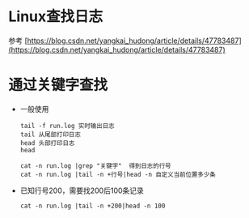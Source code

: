 # Linux查找日志

参考 [https://blog.csdn.net/yangkai_hudong/article/details/47783487](https://blog.csdn.net/yangkai_hudong/article/details/47783487)

# 通过关键字查找

- 一般使用
  
  ```
  tail -f run.log 实时输出日志
  tail 从尾部打印日志
  head 头部打印日志
  head 
  ```
  
  ```
  cat -n run.log |grep "关键字"  得到日志的行号
  cat -n run.log |tail -n +行号|head -n 自定义当前位置多少条
  ```
- 已知行号200，需要找200后100条记录
  
  ```
  cat -n run.log |tail -n +200|head -n 100
  ```


